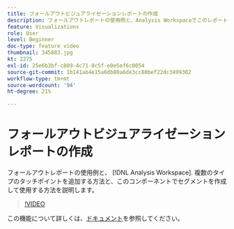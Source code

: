 ```yaml
---
title: フォールアウトビジュアライゼーションレポートの作成
description: フォールアウトレポートの使用例と、Analysis Workspaceでこのレポートを設定する方法について説明します。 複数のタイプのタッチポイントを追加する方法と、このコンポーネントでセグメントを作成して使用する方法を説明します。
feature: Visualizations
role: User
level: Beginner
doc-type: feature video
thumbnail: 345883.jpg
kt: 2275
exl-id: 25e6b3bf-c809-4c71-8c5f-e0e5ef6c0054
source-git-commit: 1b141ab4e15a6db80a6de3cc80bef22dc3499302
workflow-type: tm+mt
source-wordcount: '94'
ht-degree: 21%

---
```


# フォールアウトビジュアライゼーションレポートの作成

フォールアウトレポートの使用例と、 [!DNL Analysis Workspace]. 複数のタイプのタッチポイントを追加する方法と、このコンポーネントでセグメントを作成して使用する方法を説明します。

>[!VIDEO](https://video.tv.adobe.com/v/345883/?quality=12)

この機能について詳しくは、[ドキュメント](https://experienceleague.adobe.com/docs/analytics/analyze/analysis-workspace/visualizations/fallout/fallout-flow.html?lang=ja)を参照してください。